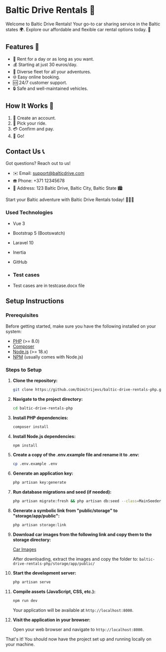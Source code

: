 # Baltic Drive Rentals 🚗

Welcome to Baltic Drive Rentals! Your go-to car sharing service in the Baltic states 🌍. Explore our affordable and flexible car rental options today. 🚀

## Features 🌟
- 📅 Rent for a day or as long as you want.
- 💰 Starting at just 30 euros/day.
- 🚙 Diverse fleet for all your adventures.
- 🌐 Easy online booking.
- 🆘 24/7 customer support.
- 🔒 Safe and well-maintained vehicles.

## How It Works 🚀
1. 📝 Create an account.
2. 🚗 Pick your ride.
3. 💳 Confirm and pay.
4. 🏁 Go!

## Contact Us 📞
Got questions? Reach out to us!
- ✉️ Email: [support@balticdrive.com](mailto:support@balticdrive.com)
- ☎️ Phone: +371 12345678
- 📍 Address: 123 Baltic Drive, Baltic City, Baltic State 🏙️

Start your Baltic adventure with Baltic Drive Rentals today! 🌟🚗💨

### Used Technologies

- Vue 3
- Bootstrap 5 (Bootswatch)
- Laravel 10
- Inertia
- GitHub

- ### Test cases

- Test cases are in testcase.docx file

## Setup Instructions

### Prerequisites

Before getting started, make sure you have the following installed on your system:

- [PHP](https://www.php.net/) (>= 8.0)
- [Composer](https://getcomposer.org/)
- [Node.js](https://nodejs.org/) (>= 18.x)
- [NPM](https://www.npmjs.com/) (usually comes with Node.js)

### Steps to Setup

1. **Clone the repository:**

    ```bash
    git clone https://github.com/Dimitrijevs/baltic-drive-rentals-php.git
    ```

2. **Navigate to the project directory:**

    ```bash
    cd baltic-drive-rentals-php
    ```

3. **Install PHP dependencies:**

    ```bash
    composer install
    ```

4. **Install Node.js dependencies:**

    ```bash
    npm install
    ```

5. **Create a copy of the .env.example file and rename it to .env:**

    ```bash
    cp .env.example .env
    ```

6. **Generate an application key:**

    ```bash
    php artisan key:generate
    ```

7. **Run database migrations and seed (if needed):**

    ```bash
    php artisan migrate:fresh && php artisan db:seed --class=MainSeeder
    ```

8. **Generate a symbolic link from "public/storage" to "storage/app/public":**

    ```bash
    php artisan storage:link
    ```

9. **Download car images from the following link and copy them to the storage directory:**

    [Car Images](https://drive.google.com/drive/folders/1pshFUYUZQtL1rWHarsRaohzd6HTDpq_1?usp=sharing)

    After downloading, extract the images and copy the folder to: `baltic-drive-rentals-php/storage/app/public/`

10. **Start the development server:**

    ```bash
    php artisan serve
    ```

11. **Compile assets (JavaScript, CSS, etc.):**

    ```bash
    npm run dev
    ```

    Your application will be available at `http://localhost:8000`.

12. **Visit the application in your browser:**

    Open your web browser and navigate to `http://localhost:8000`.

That's it! You should now have the project set up and running locally on your machine.
